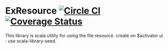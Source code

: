 # ExResource [![Circle CI](https://circleci.com/gh/kkkatsube/EXResource.svg?style=svg)](https://circleci.com/gh/kkkatsube/EXResource) [![Coverage Status](https://coveralls.io/repos/kkkatsube/EXResource/badge.svg?branch=master)](https://coveralls.io/r/kkkatsube/EXResource?branch=master)

This library is scala utility for using the file resource.
create on $activator ui : use scala-library-seed.
